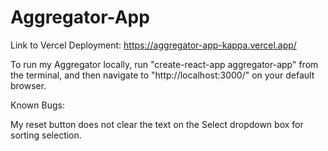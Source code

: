 # Aggregator-App

Link to Vercel Deployment: 
https://aggregator-app-kappa.vercel.app/

To run my Aggregator locally, run "create-react-app aggregator-app" from the terminal, and then navigate to 
"http://localhost:3000/" on your default browser.

Known Bugs:

My reset button does not clear the text on the Select dropdown box for sorting selection.